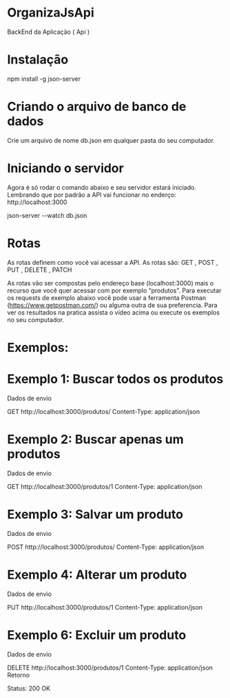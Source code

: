# OrganizaJsApi
BackEnd da Aplicação ( Api ) 

# Instalação
npm install -g json-server

# Criando o arquivo de banco de dados
Crie um arquivo de nome db.json em qualquer pasta do seu computador.

# Iniciando o servidor
Agora é só rodar o comando abaixo e seu servidor estará iniciado. Lembrando que por padrão a API vai funcionar no enderço: http://localhost:3000

json-server --watch db.json

# Rotas
As rotas definem como você vai acessar a API.
As rotas são:
GET , POST , PUT , DELETE , PATCH

As rotas vão ser compostas pelo endereço base (localhost:3000) mais o recurso que você quer acessar com por exemplo “produtos”.
Para executar os requests de exemplo abaixo você pode usar a ferramenta Postman (https://www.getpostman.com/) ou alguma outra de sua preferencia.
Para ver os resultados na pratica assista o vídeo acima ou execute os exemplos no seu computador.

# Exemplos:

# Exemplo 1: Buscar todos os produtos

Dados de envio

GET http://localhost:3000/produtos/
Content-Type: application/json

# Exemplo 2: Buscar apenas um produtos

Dados de envio

GET http://localhost:3000/produtos/1
Content-Type: application/json

# Exemplo 3: Salvar um produto

Dados de envio

POST http://localhost:3000/produtos/
Content-Type: application/json


# Exemplo 4: Alterar um produto

Dados de envio

PUT http://localhost:3000/produtos/1
Content-Type: application/json

# Exemplo 6: Excluir um produto

Dados de envio

DELETE http://localhost:3000/produtos/1
Content-Type: application/json
Retorno

Status: 200 OK
